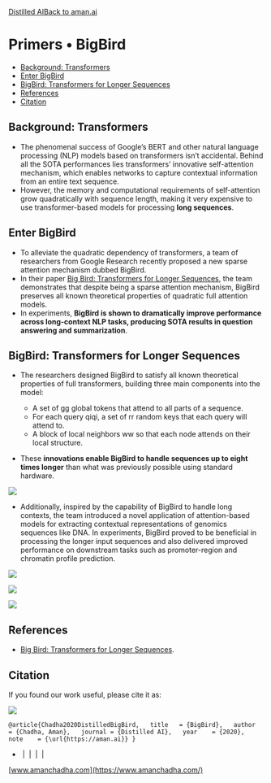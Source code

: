 [Distilled AI](https://aman.ai/primers/ai/)[Back to aman.ai](https://aman.ai/)

# Primers • BigBird

- [Background: Transformers](https://aman.ai/primers/ai/bigbird/#background-transformers)
- [Enter BigBird](https://aman.ai/primers/ai/bigbird/#enter-bigbird)
- [BigBird: Transformers for Longer Sequences](https://aman.ai/primers/ai/bigbird/#bigbird-transformers-for-longer-sequences)
- [References](https://aman.ai/primers/ai/bigbird/#references)
- [Citation](https://aman.ai/primers/ai/bigbird/#citation)

## Background: Transformers

- The phenomenal success of Google’s BERT and other natural language processing (NLP) models based on transformers isn’t accidental. Behind all the SOTA performances lies transformers’ innovative self-attention mechanism, which enables networks to capture contextual information from an entire text sequence.
- However, the memory and computational requirements of self-attention grow quadratically with sequence length, making it very expensive to use transformer-based models for processing **long sequences**.

## Enter BigBird

- To alleviate the quadratic dependency of transformers, a team of researchers from Google Research recently proposed a new sparse attention mechanism dubbed BigBird.
- In their paper [Big Bird: Transformers for Longer Sequences](https://arxiv.org/abs/2007.14062), the team demonstrates that despite being a sparse attention mechanism, BigBird preserves all known theoretical properties of quadratic full attention models.
- In experiments, **BigBird is shown to dramatically improve performance across long-context NLP tasks, producing SOTA results in question answering and summarization**.

## BigBird: Transformers for Longer Sequences

- The researchers designed BigBird to satisfy all known theoretical properties of full transformers, building three main components into the model:
    
    - A set of gg global tokens that attend to all parts of a sequence.
    - For each query qiqi, a set of rr random keys that each query will attend to.
    - A block of local neighbors ww so that each node attends on their local structure.
- These **innovations enable BigBird to handle sequences up to eight times longer** than what was previously possible using standard hardware.
    

![](https://aman.ai/primers/ai/assets/bigbird/attention.png)

- Additionally, inspired by the capability of BigBird to handle long contexts, the team introduced a novel application of attention-based models for extracting contextual representations of genomics sequences like DNA. In experiments, BigBird proved to be beneficial in processing the longer input sequences and also delivered improved performance on downstream tasks such as promoter-region and chromatin profile prediction.

![](https://aman.ai/primers/ai/assets/bigbird/tab2.png)

![](https://aman.ai/primers/ai/assets/bigbird/tab4.png)

![](https://aman.ai/primers/ai/assets/bigbird/tab5.png)

## References

- [Big Bird: Transformers for Longer Sequences](https://arxiv.org/abs/2007.14062).

## Citation

If you found our work useful, please cite it as:

![](https://aman.ai/images/copy.png)

`@article{Chadha2020DistilledBigBird,   title   = {BigBird},   author  = {Chadha, Aman},   journal = {Distilled AI},   year    = {2020},   note    = {\url{https://aman.ai}} }`

-  [](https://github.com/amanchadha)|  [](https://citations.amanchadha.com/)|  [](https://twitter.com/i_amanchadha)|  [](mailto:hi@aman.ai)| 

[www.amanchadha.com](https://www.amanchadha.com/)